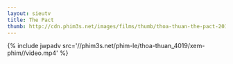 ```yaml
---
layout: sieutv
title: The Pact
thumb: http://cdn.phim3s.net/images/films/thumb/thoa-thuan-the-pact-2012.jpg
---
```

{% include jwpadv src='//phim3s.net/phim-le/thoa-thuan_4019/xem-phim//video.mp4' %}
